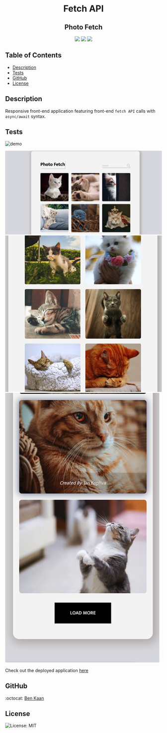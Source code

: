 <h1 align="center">Fetch API</h1>
<h2 align="center">Photo Fetch</h2>

<p align="center">
    <img src="https://img.shields.io/badge/html5-%23E34F26.svg?style=for-the-badge&logo=html5&logoColor=white"/>
    <img src="https://img.shields.io/badge/javascript-%23323330.svg?style=for-the-badge&logo=javascript&logoColor=%23F7DF1E">
    <img src="https://img.shields.io/badge/css3-%231572B6.svg?style=for-the-badge&logo=css3&logoColor=white">
    
    
</p>

## Table of Contents

- [Description](#description)
- [Tests](#tests)
- [GitHub](#GitHub)
- [License](#license)

## Description

Responsive front-end application featuring front-end `fetch API` calls with `async/await` syntax.

## Tests

![demo](https://github.com/benkaan001/photo-fetch/blob/main/assets/images/Photo-Fetch.gif)

![full-screen](https://github.com/benkaan001/photo-fetch/blob/main/assets/images/full-screen.png)
![medium](https://github.com/benkaan001/photo-fetch/blob/main/assets/images/medium.png)
![small-screen](https://github.com/benkaan001/photo-fetch/blob/main/assets/images/small-screen.png)

Check out the deployed application
[here](https://benkaan001.github.io/photo-fetch/)

## GitHub

:octocat: [Ben Kaan](https://www.github.com/benkaan001)

## License

![License: MIT](https://img.shields.io/badge/License-MIT-yellow.svg)
